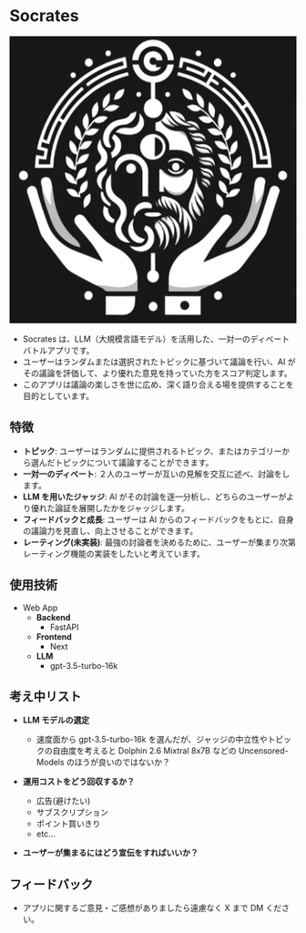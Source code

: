 # Socrates

![logo](./logo.png)

- Socrates は、LLM（大規模言語モデル）を活用した、一対一のディベートバトルアプリです。
- ユーザーはランダムまたは選択されたトピックに基づいて議論を行い、AI がその議論を評価して、より優れた意見を持っていた方をスコア判定します。
- このアプリは議論の楽しさを世に広め、深く語り合える場を提供することを目的としています。

## 特徴

- **トピック**: ユーザーはランダムに提供されるトピック、またはカテゴリーから選んだトピックについて議論することができます。
- **一対一のディベート**: ２人のユーザーが互いの見解を交互に述べ、討論をします。
- **LLM を用いたジャッジ**: AI がその討論を逐一分析し、どちらのユーザーがより優れた論証を展開したかをジャッジします。
- **フィードバックと成長**: ユーザーは AI からのフィードバックをもとに、自身の議論力を見直し、向上させることができます。
- **レーティング(未実装)**: 最強の討論者を決めるために、ユーザーが集まり次第レーティング機能の実装をしたいと考えています。

## 使用技術

- Web App
  - **Backend**
    - FastAPI
  - **Frontend**
    - Next
  - **LLM**
    - gpt-3.5-turbo-16k

## 考え中リスト

- **LLM モデルの選定**

  - 速度面から gpt-3.5-turbo-16k を選んだが、ジャッジの中立性やトピックの自由度を考えると Dolphin 2.6 Mixtral 8x7B などの Uncensored-Models のほうが良いのではないか？

- **運用コストをどう回収するか？**
  - 広告(避けたい)
  - サブスクリプション
  - ポイント買いきり
  - etc...
- **ユーザーが集まるにはどう宣伝をすればいいか？**

## フィードバック

- アプリに関するご意見・ご感想がありましたら遠慮なく X まで DM ください。
